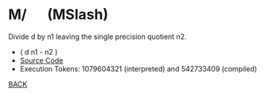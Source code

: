 # M/ &emsp; (MSlash)
Divide d by n1 leaving the single precision quotient n2.
* ( d n1 - n2 )
* [Source Code](../words/common_use/MSlash.cs)
* Execution Tokens: 1079604321 (interpreted) and 542733409 (compiled)


[BACK](builtins.md#MSlash)
